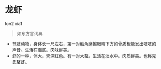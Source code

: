 # 龙虾
lon2 xia1
> 如东方言词典
- 节肢动物，身体长一尺左右，第一对触角磨擦眼睛下方的骨质板能发出吱吱的声音。生活在海底。肉味鲜美。
- 虾的一种，体大，壳深红色。有一对大螯。生活在淡水中。肉质鲜美。也称克氏螯虾。
